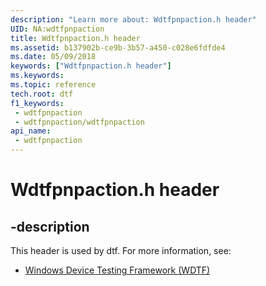 ```yaml
---
description: "Learn more about: Wdtfpnpaction.h header"
UID: NA:wdtfpnpaction
title: Wdtfpnpaction.h header
ms.assetid: b137902b-ce9b-3b57-a450-c028e6fdfde4
ms.date: 05/09/2018
keywords: ["Wdtfpnpaction.h header"]
ms.keywords: 
ms.topic: reference
tech.root: dtf
f1_keywords:
 - wdtfpnpaction
 - wdtfpnpaction/wdtfpnpaction
api_name:
 - wdtfpnpaction
---
```


# Wdtfpnpaction.h header


## -description

This header is used by dtf. For more information, see:

- [Windows Device Testing Framework (WDTF)](../_dtf/index.md)

